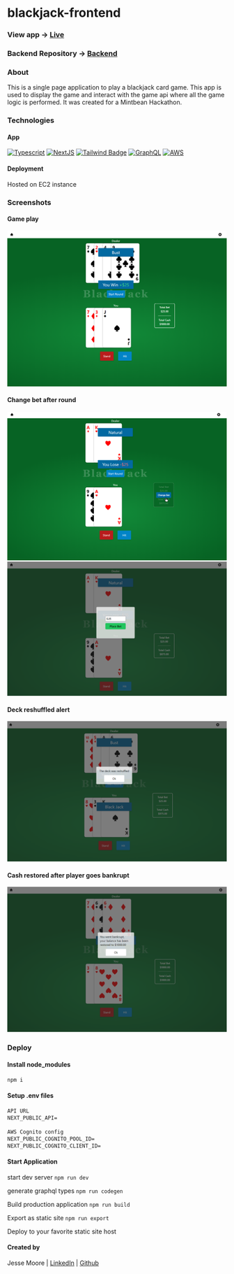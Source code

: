 # blackjack-frontend

### View app -> [Live](https://blackjack.jesse-moore.com)

### Backend Repository -> [Backend](https://github.com/jesse-moore/card-game-api)

### About

This is a single page application to play a blackjack card game. This app is used to display the game and interact with the game api where all the game logic is performed. It was created for a Mintbean Hackathon.

### Technologies

#### App

[![Typescript][typescript-badge]][typescript-url]
[![NextJS][nextjs-badge]][nextjs-url]
[![Tailwind Badge][tailwind-badge]][tailwind-url]
[![GraphQL][graphql-badge]][graphql-url]
[![AWS][aws-badge]][aws-url]

#### Deployment

Hosted on EC2 instance

### Screenshots

#### Game play

![screenshot](/src/images/blackjack_screen.png)

#### Change bet after round

![screenshot](/src/images/blackjack_screen3.png)
![screenshot](/src/images/blackjack_screen4.png)

#### Deck reshuffled alert

![screenshot](/src/images/blackjack_screen2.png)

#### Cash restored after player goes bankrupt

![screenshot](/src/images/blackjack_screen5.png)

### Deploy

#### Install node_modules

```
npm i
```

#### Setup .env files

```
API URL
NEXT_PUBLIC_API=

AWS Cognito config
NEXT_PUBLIC_COGNITO_POOL_ID=
NEXT_PUBLIC_COGNITO_CLIENT_ID=
```

#### Start Application

start dev server `npm run dev`

generate graphql types `npm run codegen`

Build production application `npm run build`

Export as static site `npm run export`

Deploy to your favorite static site host

#### Created by

Jesse Moore
| [LinkedIn](https://www.linkedin.com/in/jesse-moore-00804030/)
| [Github](https://github.com/jesse-moore)

[typescript-url]: https://www.typescriptlang.org
[typescript-badge]: https://img.shields.io/badge/TypeScript-222222?style=flat-square&logo=typescript
[graphql-url]: https://graphql.org/
[graphql-badge]: https://img.shields.io/badge/GraphQL-222222?style=flat-square&logo=graphql
[tailwind-url]: https://tailwindcss.com/
[tailwind-badge]: https://img.shields.io/badge/Tailwind%20CSS-222222?style=flat-square&logo=tailwindcss
[nextjs-url]: https://nextjs.org/
[nextjs-badge]: https://img.shields.io/badge/NextJS-black?style=flat-square&logo=next.js
[aws-url]: https://aws.amazon.com/
[aws-badge]: https://img.shields.io/badge/Amazon%20AWS-black?style=flat-square&logo=amazonaws
